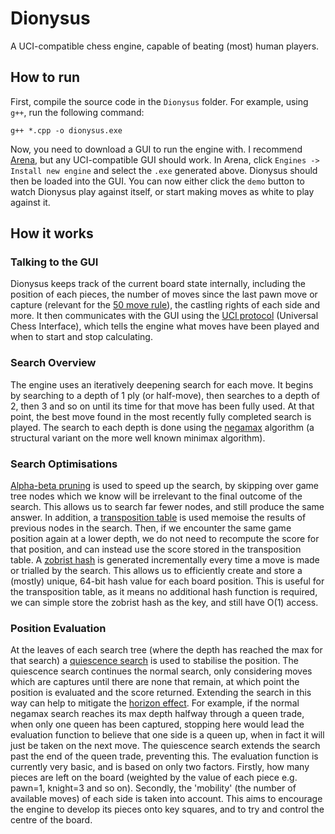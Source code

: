 # Dionysus
A UCI-compatible chess engine, capable of beating (most) human players.

## How to run
First, compile the source code in the `Dionysus` folder. For example, using `g++`, run the following command:
```
g++ *.cpp -o dionysus.exe
```
Now, you need to download a GUI to run the engine with. I recommend [Arena](http://www.playwitharena.de/), but any UCI-compatible GUI should work.
In Arena, click `Engines -> Install new engine` and select the `.exe` generated above. Dionysus should then be loaded into the GUI. You can now either click the `demo` button to watch Dionysus play against itself, or start making moves as white to play against it.

## How it works
### Talking to the GUI
Dionysus keeps track of the current board state internally, including the position of each pieces, the number of moves since the last pawn move or capture (relevant for the [50 move rule](https://www.chessprogramming.org/Fifty-move_Rule)), the castling rights of each side and more. It then communicates with the GUI using the [UCI protocol](http://wbec-ridderkerk.nl/html/UCIProtocol.html) (Universal Chess Interface), which tells the engine what moves have been played and when to start and stop calculating.

### Search Overview
The engine uses an iteratively deepening search for each move. It begins by searching to a depth of 1 ply (or half-move), then searches to a depth of 2, then 3 and so on until its time for that move has been fully used. At that point, the best move found in the most recently fully completed search is played. 
The search to each depth is done using the [negamax](https://en.wikipedia.org/wiki/Negamax) algorithm (a structural variant on the more well known minimax algorithm). 

### Search Optimisations
[Alpha-beta pruning](https://en.wikipedia.org/wiki/Negamax#Negamax_with_alpha_beta_pruning) is used to speed up the search, by skipping over game tree nodes which we know will be irrelevant to the final outcome of the search. This allows us to search far fewer nodes, and still produce the same answer.
In addition, a [transposition table](https://en.wikipedia.org/wiki/Negamax#Negamax_with_alpha_beta_pruning_and_transposition_tables) is used memoise the results of previous nodes in the search. Then, if we encounter the same game position again at a lower depth, we do not need to recompute the score for that position, and can instead use the score stored in the transposition table.
A [zobrist hash](https://www.chessprogramming.org/Zobrist_Hashing) is generated incrementally every time a move is made or trialled by the search. This allows us to efficiently create and store a (mostly) unique, 64-bit hash value for each board position. This is useful for the transposition table, as it means no additional hash function is required, we can simple store the zobrist hash as the key, and still have O(1) access.

### Position Evaluation
At the leaves of each search tree (where the depth has reached the max for that search) a [quiescence search](https://en.wikipedia.org/wiki/Quiescence_search) is used to stabilise the position. The quiescence search continues the normal search, only considering moves which are captures until there are none that remain, at which point the position is evaluated and the score returned. Extending the search in this way can help to mitigate the [horizon effect](https://en.wikipedia.org/wiki/Horizon_effect). For example, if the normal negamax search reaches its max depth halfway through a queen trade, when only one queen has been captured, stopping here would lead the evaluation function to believe that one side is a queen up, when in fact it will just be taken on the next move. The quiescence search extends the search past the end of the queen trade, preventing this.
The evaluation function is currently very basic, and is based on only two factors. Firstly, how many pieces are left on the board (weighted by the value of each piece e.g. pawn=1, knight=3 and so on). Secondly, the 'mobility' (the number of available moves) of each side is taken into account. This aims to encourage the engine to develop its pieces onto key squares, and to try and control the centre of the board.
